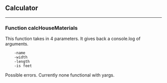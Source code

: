 ## Calculator

------------------

### __Function calcHouseMaterials__

This function takes in 4 parameters. It gives back a console.log of arguments.
~~~~
    -name
    -width
    -length
    -is feet
~~~~

Possible errors. Currently none functional with yargs.